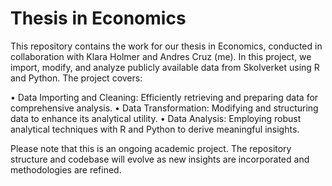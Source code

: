 # Thesis in Economics

This repository contains the work for our thesis in Economics, conducted in collaboration with Klara Holmer and Andres Cruz (me). In this project, we import, modify, and analyze publicly available data from Skolverket using R and Python. The project covers:

• Data Importing and Cleaning: Efficiently retrieving and preparing data for comprehensive analysis.
• Data Transformation: Modifying and structuring data to enhance its analytical utility.
• Data Analysis: Employing robust analytical techniques with R and Python to derive meaningful insights.

Please note that this is an ongoing academic project. The repository structure and codebase will evolve as new insights are incorporated and methodologies are refined.
